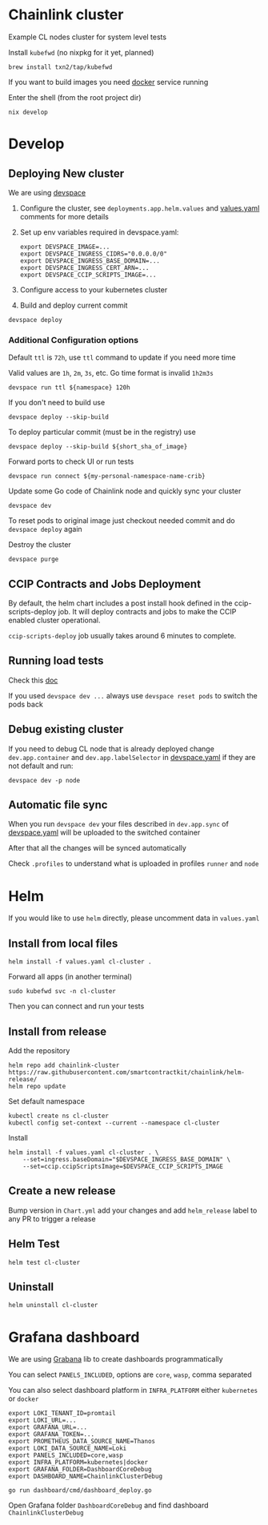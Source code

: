 # Chainlink cluster
Example CL nodes cluster for system level tests

Install `kubefwd` (no nixpkg for it yet, planned)
```
brew install txn2/tap/kubefwd
```
If you want to build images you need [docker](https://docs.docker.com/engine/install/) service running

Enter the shell (from the root project dir)
```
nix develop
```

# Develop

## Deploying New cluster
We are using [devspace](https://www.devspace.sh/docs/getting-started/installation?x0=3)

1) Configure the cluster, see `deployments.app.helm.values` and [values.yaml](./values.yaml) comments for more details

2) Set up env variables required in devspace.yaml:
    ```
    export DEVSPACE_IMAGE=...
    export DEVSPACE_INGRESS_CIDRS="0.0.0.0/0"
    export DEVSPACE_INGRESS_BASE_DOMAIN=...
    export DEVSPACE_INGRESS_CERT_ARN=...
    export DEVSPACE_CCIP_SCRIPTS_IMAGE=...
    ```
3) Configure access to your kubernetes cluster

4) Build and deploy current commit
```
devspace deploy
```

### Additional Configuration options

Default `ttl` is `72h`, use `ttl` command to update if you need more time

Valid values are `1h`, `2m`, `3s`, etc. Go time format is invalid `1h2m3s`
```
devspace run ttl ${namespace} 120h
```

If you don't need to build use
```
devspace deploy --skip-build
```

To deploy particular commit (must be in the registry) use
```
devspace deploy --skip-build ${short_sha_of_image}
```

Forward ports to check UI or run tests
```
devspace run connect ${my-personal-namespace-name-crib}
```

Update some Go code of Chainlink node and quickly sync your cluster
```
devspace dev
```

To reset pods to original image just checkout needed commit and do `devspace deploy` again

Destroy the cluster
```
devspace purge
```

## CCIP Contracts and Jobs Deployment
By default, the helm chart includes a post install hook defined in the ccip-scripts-deploy job. 
It will deploy contracts and jobs to make the CCIP enabled cluster operational.

`ccip-scripts-deploy` job usually takes around 6 minutes to complete.

## Running load tests
Check this [doc](../../integration-tests/load/ocr/README.md)

If you used `devspace dev ...` always use `devspace reset pods` to switch the pods back

## Debug existing cluster
If you need to debug CL node that is already deployed change `dev.app.container` and `dev.app.labelSelector` in [devspace.yaml](devspace.yaml) if they are not default and run:
```
devspace dev -p node
```

## Automatic file sync
When you run `devspace dev` your files described in `dev.app.sync` of [devspace.yaml](devspace.yaml) will be uploaded to the switched container

After that all the changes will be synced automatically

Check `.profiles` to understand what is uploaded in profiles `runner` and `node`

# Helm
If you would like to use `helm` directly, please uncomment data in `values.yaml`
## Install from local files
```
helm install -f values.yaml cl-cluster .
```
Forward all apps (in another terminal)
```
sudo kubefwd svc -n cl-cluster
```
Then you can connect and run your tests

## Install from release
Add the repository
```
helm repo add chainlink-cluster https://raw.githubusercontent.com/smartcontractkit/chainlink/helm-release/
helm repo update
```
Set default namespace
```
kubectl create ns cl-cluster
kubectl config set-context --current --namespace cl-cluster
```

Install
```
helm install -f values.yaml cl-cluster . \
    --set=ingress.baseDomain="$DEVSPACE_INGRESS_BASE_DOMAIN" \
    --set=ccip.ccipScriptsImage=$DEVSPACE_CCIP_SCRIPTS_IMAGE
```


## Create a new release
Bump version in `Chart.yml` add your changes and add `helm_release` label to any PR to trigger a release

## Helm Test
```
helm test cl-cluster
```

## Uninstall
```
helm uninstall cl-cluster
```

# Grafana dashboard
We are using [Grabana](https://github.com/K-Phoen/grabana) lib to create dashboards programmatically

You can select `PANELS_INCLUDED`, options are `core`, `wasp`, comma separated

You can also select dashboard platform in `INFRA_PLATFORM` either `kubernetes` or `docker`
```
export LOKI_TENANT_ID=promtail
export LOKI_URL=...
export GRAFANA_URL=...
export GRAFANA_TOKEN=...
export PROMETHEUS_DATA_SOURCE_NAME=Thanos
export LOKI_DATA_SOURCE_NAME=Loki
export PANELS_INCLUDED=core,wasp
export INFRA_PLATFORM=kubernetes|docker
export GRAFANA_FOLDER=DashboardCoreDebug
export DASHBOARD_NAME=ChainlinkClusterDebug

go run dashboard/cmd/dashboard_deploy.go
```
Open Grafana folder `DashboardCoreDebug` and find dashboard `ChainlinkClusterDebug`